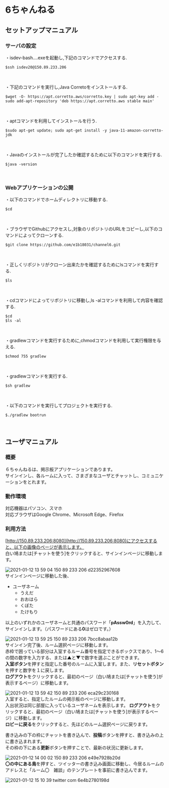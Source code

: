 # 6ちゃんねる

## セットアップマニュアル

### サーバの設定

・isdev-bash....exeを起動し,下記のコマンドでアクセスする.  

```
$ssh isdev20@150.89.233.206  
```


<br>

・下記のコマンドを実行し,Java Corretoをインストールする.  
```
$wget -O- https://apt.corretto.aws/corretto.key | sudo apt-key add - sudo add-apt-repository 'deb https://apt.corretto.aws stable main'    
```
<br>

・aptコマンドを利用してインストールを行う. 
```
$sudo apt-get update; sudo apt-get install -y java-11-amazon-corretto-jdk    
```
<br>

・Javaのインストールが完了したか確認するために以下のコマンドを実行する.  
```
$java -version      
```
<br>


### Webアプリケーションの公開  

・以下のコマンドでホームディレクトリに移動する.  
```
$cd    
```
<br>

・ブラウザでGithubにアクセスし,対象のリポジトリのURLをコピーし,以下のコマンドによってクローンする.  
```
$git clone https://github.com/e1b18031/channel6.git  
```

<br>

・正しくリポジトリがクローン出来たかを確認するためにlsコマンドを実行する.  
```
$ls    
```
<br>

・cdコマンドによってリポジトリに移動し,ls -alコマンドを利用して内容を確認する.  
```
$cd  
$ls -al  
```
<br>


・gradlewコマンドを実行するために,chmodコマンドを利用して実行権限を与える.  
```
$chmod 755 gradlew    
```
<br>


・gradlewコマンドを実行する.  
```
$sh gradlew    
```
<br>

・以下のコマンドを実行してプロジェクトを実行する.  
```
$./gradlew bootrun    
```
<br>

## ユーザマニュアル

### 概要
６ちゃんねるは、掲示板アプリケーションであります。  
サインインし、各ルームに入って、さまざまなユーザとチャットし、コミュニケーションをとれます。

### 動作環境
対応機器はパソコン、スマホ  
対応ブラウザはGoogle Chrome、Microsoft Edge、Firefox

### 利用方法
[http://150.89.233.206:8080](http://150.89.233.206:8080)にアクセスすると、以下の画像のページが表示します。  
白い鳩または[チャットを使う]をクリックすると、サインインページに移動します。

![2021-01-12 13 59 04 150 89 233 206 d22352967608](https://user-images.githubusercontent.com/56211688/104271686-d2244f80-54de-11eb-9e96-d9ef57ff4422.png)
<br>
サインインページに移動した後、  
* ユーザネーム
  * うえだ
  * おおはら
  * くぼた
  * たけもり
  
以上のいずれかのユーザネームと共通のパスワード「**pAssw0rd**」を入力して、サインインします。（パスワードにある**0**はゼロです。）

![2021-01-12 13 59 25 150 89 233 206 7bcc8abaa12b](https://user-images.githubusercontent.com/56211688/104271725-ea946a00-54de-11eb-8a16-2bd9596810ad.png)
<br>
サインイン完了後、ルーム選択ページに移動します。  
赤枠で囲っている部分は入室するルーム番号を指定できるボックスであり、1～6の間の数字を入力する、または▲と▼で数字を選ぶことができます。  
**入室ボタン**を押すと指定した番号のルームに入室します。また、**リセットボタン**を押すと数字を１に戻します。  
**ログアウト**をクリックすると、最初のページ（白い鳩または[チャットを使う]が表示するページ）に移動します。

![2021-01-12 13 59 42 150 89 233 206 eca29c230168](https://user-images.githubusercontent.com/56211688/104275595-7fe72c80-54e6-11eb-89d3-22781362fb84.png)
<br>
入室すると、指定したルームの掲示板のページに移動します。  
入出状況は同じ部屋に入っているユーザネームを表示します。
**ログアウト**をクリックすると、最初のページ（白い鳩または[チャットを使う]が表示するページ）に移動します。  
**ロビーに戻る**をクリックすると、先ほどのルーム選択ページに戻ります。  

書き込みの下の枠にチャットを書き込んで、**投稿**ボタンを押すと、書き込みの上に書き込まれます。  
その枠の下にある**更新**ボタンを押すことで、最新の状況に更新します。

![2021-01-12 14 00 02 150 89 233 206 e49e7928b20d](https://user-images.githubusercontent.com/56211688/104271811-11eb3700-54df-11eb-8727-6d321bbf4bb7.png)
<br>
**〇の中にある鳥**を押すと、ツイッターの書き込み画面に移動し、今居るルームのアドレスと「ルーム〇　雑談」のテンプレートを事前に書き込んでます。

![2021-01-12 15 10 39 twitter com 6e4b2780198d](https://user-images.githubusercontent.com/56211688/104276599-90000b80-54e8-11eb-80a4-21c37df65416.png)

